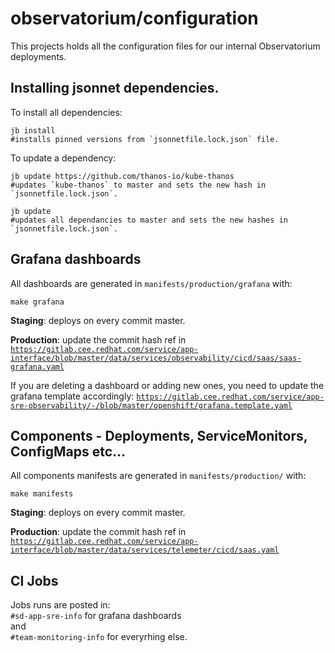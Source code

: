 # observatorium/configuration

This projects holds all the configuration files for our internal Observatorium deployments.

## Installing jsonnet dependencies.

To install all dependencies:
```
jb install
#installs pinned versions from `jsonnetfile.lock.json` file.
```

To update a dependency:
```
jb update https://github.com/thanos-io/kube-thanos
#updates `kube-thanos` to master and sets the new hash in `jsonnetfile.lock.json`.

jb update
#updates all dependancies to master and sets the new hashes in `jsonnetfile.lock.json`.
```

## Grafana dashboards

All dashboards are generated in `manifests/production/grafana` with:
```
make grafana
```

**Staging**: deploys on every commit master.

**Production**: update the commit hash ref in [`https://gitlab.cee.redhat.com/service/app-interface/blob/master/data/services/observability/cicd/saas/saas-grafana.yaml`](https://gitlab.cee.redhat.com/service/app-interface/blob/master/data/services/observability/cicd/saas/saas-grafana.yaml)

If you are deleting a dashboard or adding new ones, you need to update the grafana template accordingly: [`https://gitlab.cee.redhat.com/service/app-sre-observability/-/blob/master/openshift/grafana.template.yaml`](https://gitlab.cee.redhat.com/service/app-sre-observability/-/blob/master/openshift/grafana.template.yaml)


## Components - Deployments, ServiceMonitors, ConfigMaps etc...

All components manifests are generated in `manifests/production/` with:
```
make manifests
```
**Staging**: deploys on every commit master.

**Production**: update the commit hash ref in [`https://gitlab.cee.redhat.com/service/app-interface/blob/master/data/services/telemeter/cicd/saas.yaml`](https://gitlab.cee.redhat.com/service/app-interface/blob/master/data/services/telemeter/cicd/saas.yaml)


## CI Jobs
Jobs runs are posted in:<br/>
`#sd-app-sre-info` for grafana dashboards <br/>
and <br/>
`#team-monitoring-info` for everyrhing else.



